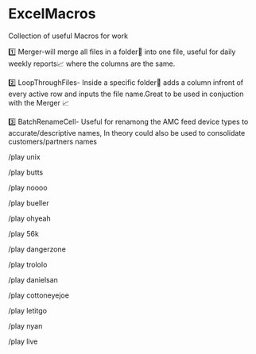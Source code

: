 # ExcelMacros
Collection of useful Macros for work

:one:  Merger-will merge all files in a folder:file_folder: into one file, useful for daily weekly reports:chart_with_upwards_trend: where the columns are the same.

:two: LoopThroughFiles- Inside a specific folder:open_file_folder: adds a column infront of every active row and inputs the file name.Great to be used in conjuction with the Merger :chart_with_upwards_trend:

:three: BatchRenameCell- Useful for renamong the AMC feed device types to accurate/descriptive names, In theory could also be used to consolidate customers/partners names

/play unix

/play butts

/play noooo

/play bueller

/play ohyeah

/play 56k

/play dangerzone

/play trololo

/play danielsan

/play cottoneyejoe

/play letitgo

/play nyan

/play live
